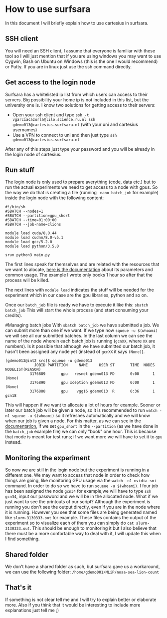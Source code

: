 # How to use surfsara
In this document I will briefly explain how to use cartesius in surfsara.

## SSH client
You will need an SSH client, I assume that everyone is familiar with these tool so I will just mention that if you are using windows you may want to use Cygwin, Bash on Ubuntu on Windows (this is the one I would recommend) or Putty. If you are in linux just use the ssh command directly.

## Get access to the login node
Surfsara has a whitelisted ip list from which users can access to their servers. Big possibility your home ip is not included in this list, but the university one is. I know two solutions for getting access to their servers:
- Open your ssh client and type `ssh -t vgarciacazorla@lilo.science.ru.nl ssh gdemo013@cartesius.surfsara.nl` (with your uni and cartesius usernames)
- Use a VPN to connect to uni and then just type `ssh gdemo013@cartesius.surfsara.nl`

After any of this steps just type your password and you will be already in the login node of cartesius.
## Run stuff
The login node is only used to prepare averything (code, data etc.) but to run the actual experiments we need to get access to a node with gpus. So the way we do that is creating a file (running ` nano batch_job` for example) inside the login node with the following content:
```
#!/bin/sh
#SBATCH --nodes=1
#SBATCH --partition=gpu_short
#SBATCH --time=01:00:00
#SBATCH --job-name=clions

module load cuda/8.0.44 
module load cudnn/8.0-v5.1
module load gcc/5.2.0
module load python/3.5.0

srun python3 main.py
```
The first lines speak for themselves and are related with the resources that we want to alocate, [here is the documentation](https://userinfo.surfsara.nl/systems/cartesius/usage/batch-usage) about its parameters and common usage. The example I wrote only books 1 hour so after that the process will be killed.

The next lines with `module load` indicates the stuff will be needed for the experiment which in our case are the gpu libraries, python and so on.

Once our `batch_job` file is ready we have to execute it like this:
`sbatch batch_job`
This will start the whole process (and start consuming your credits).

#Managing batch jobs
With `sbatch batch_job` we have submitted a job. We can submit more than one if we want. If we type now `squeue -u $(whoami)` we will see all our submitted batches. In the last column we can see the name of the node wherein each batch job is running (`gcnXX`, where `XX` are numbers). Is it possible that although we have submitted our batch job, it hasn't been assigned any node yet (instead of `gcnXX` it says `(None)`). 
```
[gdemo013@int2 src]$ squeue -u gdemo013
             JOBID PARTITION     NAME     USER ST       TIME  NODES NODELIST(REASON)
           3176889       gpu   resnet gdemo013 PD       0:00      1 (None)
           3176890       gpu xception gdemo013 PD       0:00      1 (None)
           3176888       gpu    vgg16 gdemo013  R       0:36      1 gcn18

```

This will happen if we want to allocate a lot of hours for example. Sooner or later our batch job will be given a node, so it is recommended to run `watch -n1 squeue -u $(whoami)` so it refreshes automatically and we will know when our job is given a node. For this matter, as we can see in the [documentation](https://userinfo.surfsara.nl/systems/cartesius/usage/batch-usage), if we set `gpu_short` in the `--partition` (as we have done in the `batch_job` example file) we can only "book" one hour. This is because that mode is meant for test runs; if we want more we will have to set it to `gpu` instead.

## Monitoring the experiment
So now we are still in the login node but the experiment is running in a different one. We may want to access that node in order to check how things are going, like monitoring GPU usage via the `watch -n1 nvidia-smi` command. In order to do so we have to run `squeue -u $(whoami)`. I four job has been assigned the node `gcn34` for example,we will have to type `ssh gcn34`, input our password and we will be in the allocated node.
What if we just want to see the printouts of our script? Although the experiment is running you don't see the output directly, even if you are in the node where it is running.  However you see that some files are being generated named like `slurm-3130333.out` for example. These files contains the output of the experiment so to visualize each of them you can simply do `cat slurm-3130333.out`. This should be enough to monitoring it but I also believe that there must be a more confortable way to deal with it, I will update this when I find something.

## Shared folder
We don't have a shared folder as such, but surfsara gave us a workaround, we can use the following folder:
`/home/gdemo001/MLiP/noaa-sea-lion-count`

## That's it
If something is not clear tell me and I will try to explain better or elaborate more. Also if you think that it would be interesting to include more explanations just tell me ;)

